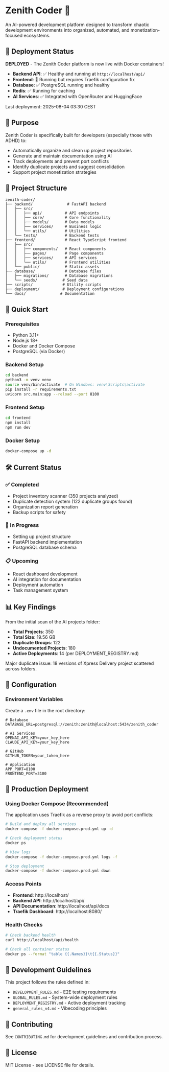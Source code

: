 # Zenith Coder 🚀

An AI-powered development platform designed to transform chaotic development environments into organized, automated, and monetization-focused ecosystems.

## 🎉 Deployment Status

**DEPLOYED** - The Zenith Coder platform is now live with Docker containers! 

- **Backend API**: ✅ Healthy and running at `http://localhost/api/`
- **Frontend**: 🚧 Running but requires Traefik configuration fix
- **Database**: ✅ PostgreSQL running and healthy
- **Redis**: ✅ Running for caching
- **AI Services**: ✅ Integrated with OpenRouter and HuggingFace

Last deployment: 2025-08-04 03:30 CEST

## 🎯 Purpose

Zenith Coder is specifically built for developers (especially those with ADHD) to:
- Automatically organize and clean up project repositories
- Generate and maintain documentation using AI
- Track deployments and prevent port conflicts
- Identify duplicate projects and suggest consolidation
- Support project monetization strategies

## 📁 Project Structure

```
zenith-coder/
├── backend/               # FastAPI backend
│   ├── src/
│   │   ├── api/          # API endpoints
│   │   ├── core/         # Core functionality
│   │   ├── models/       # Data models
│   │   ├── services/     # Business logic
│   │   └── utils/        # Utilities
│   └── tests/            # Backend tests
├── frontend/             # React TypeScript frontend
│   ├── src/
│   │   ├── components/   # React components
│   │   ├── pages/        # Page components
│   │   ├── services/     # API services
│   │   └── utils/        # Frontend utilities
│   └── public/           # Static assets
├── database/             # Database files
│   ├── migrations/       # Database migrations
│   └── seeds/           # Seed data
├── scripts/             # Utility scripts
├── deployment/          # Deployment configurations
└── docs/               # Documentation
```

## 🚀 Quick Start

### Prerequisites
- Python 3.11+
- Node.js 18+
- Docker and Docker Compose
- PostgreSQL (via Docker)

### Backend Setup
```bash
cd backend
python3 -m venv venv
source venv/bin/activate  # On Windows: venv\Scripts\activate
pip install -r requirements.txt
uvicorn src.main:app --reload --port 8100
```

### Frontend Setup
```bash
cd frontend
npm install
npm run dev
```

### Docker Setup
```bash
docker-compose up -d
```

## 🛠️ Current Status

### ✅ Completed
- Project inventory scanner (350 projects analyzed)
- Duplicate detection system (122 duplicate groups found)
- Organization report generation
- Backup scripts for safety

### 🔄 In Progress
- Setting up project structure
- FastAPI backend implementation
- PostgreSQL database schema

### 📋 Upcoming
- React dashboard development
- AI integration for documentation
- Deployment automation
- Task management system

## 📊 Key Findings

From the initial scan of the AI projects folder:
- **Total Projects**: 350
- **Total Size**: 19.56 GB
- **Duplicate Groups**: 122
- **Undocumented Projects**: 180
- **Active Deployments**: 14 (per DEPLOYMENT_REGISTRY.md)

Major duplicate issue: 18 versions of Xpress Delivery project scattered across folders.

## 🔧 Configuration

### Environment Variables
Create a `.env` file in the root directory:

```env
# Database
DATABASE_URL=postgresql://zenith:zenith@localhost:5434/zenith_coder

# AI Services
OPENAI_API_KEY=your_key_here
CLAUDE_API_KEY=your_key_here

# GitHub
GITHUB_TOKEN=your_token_here

# Application
APP_PORT=8100
FRONTEND_PORT=3100
```

## 🚢 Production Deployment

### Using Docker Compose (Recommended)

The application uses Traefik as a reverse proxy to avoid port conflicts:

```bash
# Build and deploy all services
docker-compose -f docker-compose.prod.yml up -d

# Check deployment status
docker ps

# View logs
docker-compose -f docker-compose.prod.yml logs -f

# Stop deployment
docker-compose -f docker-compose.prod.yml down
```

### Access Points
- **Frontend**: http://localhost/
- **Backend API**: http://localhost/api/
- **API Documentation**: http://localhost/api/docs
- **Traefik Dashboard**: http://localhost:8080/

### Health Checks
```bash
# Check backend health
curl http://localhost/api/health

# Check all container status
docker ps --format "table {{.Names}}\t{{.Status}}"
```

## 📝 Development Guidelines

This project follows the rules defined in:
- `DEVELOPMENT_RULES.md` - E2E testing requirements
- `GLOBAL_RULES.md` - System-wide deployment rules
- `DEPLOYMENT_REGISTRY.md` - Active deployment tracking
- `general_rules_v4.md` - Vibecoding principles

## 🤝 Contributing

See `CONTRIBUTING.md` for development guidelines and contribution process.

## 📄 License

MIT License - see LICENSE file for details.